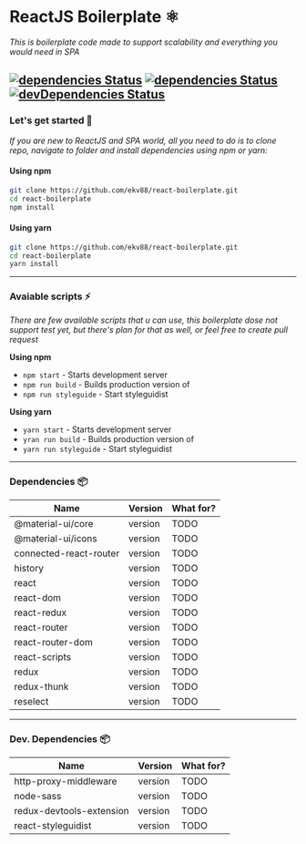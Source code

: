 # ReactJS Boilerplate ⚛ 
*This is boilerplate code made to support scalability and everything you would need in SPA*

[![dependencies Status](https://img.shields.io/circleci/build/github/ekv88/react-boilerplate/master.svg)](https://circleci.com/gh/ekv88/react-boilerplate)
[![dependencies Status](https://david-dm.org/ekv88/react-boilerplate/master/status.svg)](https://david-dm.org/ekv88/react-boilerplate/master)
[![devDependencies Status](https://david-dm.org/ekv88/react-boilerplate/master/dev-status.svg)](https://david-dm.org/ekv88/react-boilerplate/master?type=dev)
---
### Let's get started 🚀
*If you are new to ReactJS and SPA world, all you need to do is to clone repo, navigate to folder and install dependencies using npm or yarn:*
#### Using npm
```bash
git clone https://github.com/ekv88/react-boilerplate.git
cd react-boilerplate
npm install
```
#### Using yarn
```bash
git clone https://github.com/ekv88/react-boilerplate.git
cd react-boilerplate
yarn install
```
---
### Avaiable scripts ⚡
*There are few available scripts that u can use, this boilerplate dose not support test yet, but there's plan for that as well, or feel free to create pull request*

**Using npm**
* `npm start` - Starts development server
* `npm run build` - Builds production version of 
* `npm run styleguide` - Start styleguidist

**Using yarn**
* `yarn start` - Starts development server
* `yran run build` - Builds production version of 
* `yarn run styleguide` - Start styleguidist
--- 
### Dependencies 📦
| Name                  |Version    | What for?    |
|-----------------------|-----------| -------------|
|@material-ui/core      |version    |TODO          |
|@material-ui/icons     |version    |TODO          |
|connected-react-router |version    |TODO          |
|history                |version    |TODO          |
|react                  |version    |TODO          |
|react-dom              |version    |TODO          |
|react-redux            |version    |TODO          |
|react-router           |version    |TODO          |
|react-router-dom       |version    |TODO          |
|react-scripts          |version    |TODO          |
|redux                  |version    |TODO          |
|redux-thunk            |version    |TODO          |
|reselect               |version    |TODO          |

--- 
### Dev. Dependencies 📦
| Name                    | Version   | What for?    |
|-------------------------|-----------| -------------|
|http-proxy-middleware    |version    |TODO          |
|node-sass                |version    |TODO          |
|redux-devtools-extension |version    |TODO          |
|react-styleguidist       |version    |TODO          |
